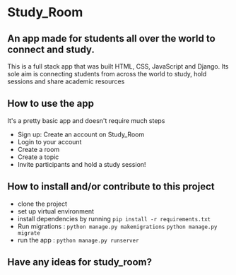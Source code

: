 # Study_Room

## An app made for students all over the world to connect and study.

This is a full stack app that was built HTML, CSS, JavaScript and Django. Its sole aim is connecting students from across the world to study, hold sessions and share academic resources 

## How to use the app

It's a pretty basic app and doesn't require much steps

- Sign up: Create an account on Study_Room
- Login to your account
- Create a room
- Create a topic
- Invite participants and hold a study session!


## How to install and/or contribute to this project
- clone the project
- set up virtual environment
- install dependencies by running `pip install -r requirements.txt`
- Run migrations : 
`python manage.py makemigrations`
`python manage.py migrate`
- run the app : `python manage.py runserver`


## Have any ideas for study_room?